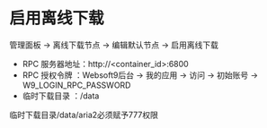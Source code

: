 # 启用离线下载  

管理面板 -> 离线下载节点 -> 编辑默认节点 -> 启用离线下载  
- RPC 服务器地址：http://<container_id>:6800  
- RPC 授权令牌  ：Websoft9后台 -> 我的应用 -> 访问 -> 初始账号 -> W9_LOGIN_RPC_PASSWORD  
- 临时下载目录  ：/data  
  
临时下载目录/data/aria2必须赋予777权限  
